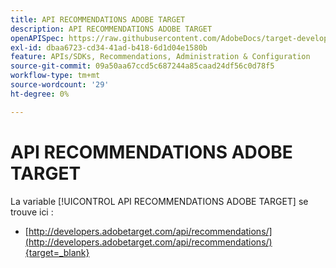 ```yaml
---
title: API RECOMMENDATIONS ADOBE TARGET
description: API RECOMMENDATIONS ADOBE TARGET
openAPISpec: https://raw.githubusercontent.com/AdobeDocs/target-developers/main/src/models-api.json
exl-id: dbaa6723-cd34-41ad-b418-6d1d04e1580b
feature: APIs/SDKs, Recommendations, Administration & Configuration
source-git-commit: 09a50aa67ccd5c687244a85caad24df56c0d78f5
workflow-type: tm+mt
source-wordcount: '29'
ht-degree: 0%

---
```


# API RECOMMENDATIONS ADOBE TARGET

La variable [!UICONTROL API RECOMMENDATIONS ADOBE TARGET] se trouve ici :

* [http://developers.adobetarget.com/api/recommendations/](http://developers.adobetarget.com/api/recommendations/){target=_blank}
